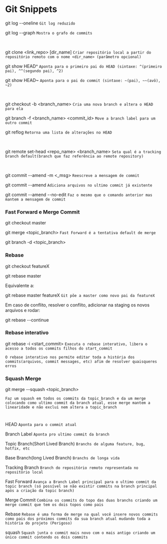 # Git Snippets

git log --oneline `Git log reduzido`

git log --graph `Mostra o grafo de commits`

<br/>

git clone <link_repo> [dir_name] `Criar repositório local a partir do repositório remoto com o nome <dir_name> (parâmetro opcional)`

git show HEAD^ `Aponta para o primeiro pai do HEAD (sintaxe: ^(primeiro pai), ^^(segundo pai), ^2)`

git show HEAD~ `Aponta para o pai do commit (sintaxe: ~(pai), ~~(avô), ~2)`

<br/>

git checkout -b <branch_name> `Cria uma nova branch e altera o HEAD para ela`

git branch -f <branch_name> <commit_id> `Move a branch label para um outro commit`

git reflog `Retorna uma lista de alterações no HEAD`

<br/>

git remote set-head <repo_name> <branch_name> `Seta qual é a tracking branch default(branch que faz referência ao remote repository)`

<br/>

git commit --amend -m <\_msg> `Reescreve a mensagem de commit`

git commit --amend `Adiciona arquivos no ultimo commit já existente`

git commit --amend --no-edit `Faz o mesmo que o comando anterior mas mantem a mensagem de commit`

### Fast Forward e Merge Commit

git checkout master

git merge <topic_branch> `Fast Forward é a tentativa default de merge`

git branch -d <topic_branch>

### Rebase

git checkout featureX

git rebase master

Equivalente a:

git rebase master featureX `Git põe a master como novo pai da featureX`

Em caso de conflito, resolver o conflito, adicionar na staging os novos arquivos e rodar:

git rebase --continue

### Rebase interativo

git rebase -i <start_commit> `Executa o rebase interativo, libera o acesso a todos os commits filhos do start_commit`

`O rebase interativo nos permite editar toda a história dos commits(arquivos, commit messages, etc) afim de resolver quaisqueres erros`

### Squash Merge

git merge --squash <topic_branch>

`Faz um squash em todos os commits da topic_branch e da um merge colocando como ultimo commit da branch atual, esse merge mantem a linearidade e não exclui nem altera a topic_branch`

#

HEAD `Aponta para o commit atual`

Branch Label `Aponta pro ultimo commit da branch`

Topic Branch(Short Lived Branch) `Branchs de alguma feature, bug, hotfix, etc`

Base Branch(long Lived Branch) `Branchs de longa vida`

Tracking Branch `Branch do repositório remoto representada no repositório local`

Fast Forward `Avança a Branch Label principal para o ultimo commit da topic branch (só possível se não existir commits na branch principal após a criação da topic branch)`

Merge Commit `Combina os commits do topo das duas branchs criando um merge commit que tem os dois topos como pais`

Rebase `Rebase é uma forma de merge na qual você insere novos commits como pais dos próximos commits da sua branch atual mudando toda a história do projeto (Perigoso)`

squash `Squash junta o commit mais novo com o mais antigo criando um único commit contendo os dois commits`
